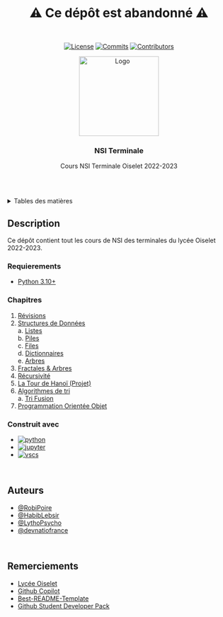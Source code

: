 
<center><h1>⚠️ Ce dépôt est abandonné ⚠️</h1></center>

<a name="readme-top"></a>

<br />
<div align="center">

[![License][license-shield]][license-url]
[![Commits][commits-shield]][commits-url]
[![Contributors][contributors-shield]][contributors-url]

  <a href="https://lycee-oiselet.fr">
    <img src="https://lycee-oiselet.fr/images/logo/oiselet-transparent.png" alt="Logo" width="180" height="180">
  </a>

<h3 align="center">NSI Terminale</h3>

  <p align="center">
    Cours NSI Terminale Oiselet 2022-2023
  </p>
</div>

<br/><br/>

<details>
  <summary>Tables des matières</summary>
  <ol>
    <li>
      <a href="#description">Description</a>
      <ul>
        <li><a href="#requierements">Requierements</a></li>
      </ul>
      <ul>
        <li><a href="#chapitres">Chapitres</a></li>
      </ul>
      <ul>
        <li><a href="#construit-avec">Construit avec</a></li>
      </ul>
    </li>
    <li><a href="#auteurs">Auteurs</a></li>
    <li><a href="#remerciements">Remerciements</a></li>

  </ol>
</details>

<!-- ABOUT THE PROJECT -->

## Description

Ce dépôt contient tout les cours de NSI des terminales du lycée Oiselet 2022-2023.
<br/>

### Requierements

-   [Python 3.10+](https://peps.python.org/pep-0619/)

### Chapitres

1. [Révisions](https://github.com/RobiPoire/NSI-Terminale/blob/main/C1_Révisions)
2. [Structures de Données](https://github.com/RobiPoire/NSI-Terminale/blob/main/C2_Structures_Données) <br>
   a. [Listes](https://github.com/RobiPoire/NSI-Terminale/blob/main/C2_Structures_Données/Listes) <br>
   b. [Piles](https://github.com/RobiPoire/NSI-Terminale/blob/main/C2_Structures_Données/Piles) <br>
   c. [Files](https://github.com/RobiPoire/NSI-Terminale/blob/main/C2_Structures_Données/Files) <br>
   d. [Dictionnaires](https://github.com/RobiPoire/NSI-Terminale/blob/main/C2_Structures_Données/Dictionnaires) <br>
   e. [Arbres](https://github.com/RobiPoire/NSI-Terminale/blob/main/C2_Structures_Données/Arbres)
3. [Fractales & Arbres](https://github.com/RobiPoire/NSI-Terminale/blob/main/C3_Fractales_Arbres) <br>
4. [Récursivité](https://github.com/RobiPoire/NSI-Terminale/blob/main/C4_Récursivité) <br>
5. [La Tour de Hanoï (Projet)](https://github.com/RobiPoire/NSI-Terminale/blob/main/C5_La_tour_de_Hanoi) <br>
6. [Algorithmes de tri](https://github.com/RobiPoire/NSI-Terminale/blob/main/C6_Algorithmes_Tri) <br>
   a. [Tri Fusion](https://github.com/RobiPoire/NSI-Terminale/blob/main/C6_Algorithmes_Tri/Tri_Fusion) <br>
7. [Programmation Orientée Objet](https://github.com/RobiPoire/NSI-Terminale/tree/main/C7_La_prog_orientee_objet)

### Construit avec

-   [![python][python]][python-url]
-   [![jupyter][jupyter]][jupyter-url]
-   [![vscs][vscs]][vscs-url]

<br/>

## Auteurs

-   [@RobiPoire](https://github.com/RobiPoire)
-   [@HabibLebsir](https://github.com/HabibLebsir)
-   [@LythoPsycho](https://github.com/LythoPsycho)
-   [@devnatiofrance](https://github.com/devnatiofrance)

<br/>

## Remerciements

-   [Lycée Oiselet](https://lycee-oiselet.fr)
-   [Github Copilot](https://copilot.github.com)
-   [Best-README-Template](https://github.com/othneildrew/Best-README-Template)
-   [Github Student Developer Pack](https://education.github.com/pack)

<!-- MARKDOWN LINKS & IMAGES -->

[python]: https://img.shields.io/badge/Python-14354C?style=for-the-badge&logo=python&logoColor=white
[python-url]: https://www.python.org/
[vscs]: https://img.shields.io/badge/Visual%20Studio%20Code-007ACC?style=for-the-badge&logo=visual-studio-code&logoColor=white
[vscs-url]: https://code.visualstudio.com/
[jupyter]: https://img.shields.io/badge/Jupyter-F37626?style=for-the-badge&logo=jupyter&logoColor=white
[jupyter-url]: https://jupyter.org/
[license-shield]: https://img.shields.io/github/license/RobiPoire/NSI-Terminale.svg?style=for-the-badge
[license-url]: https://github.com/RobiPoire/NSI-Terminale/blob/main/LICENSE
[commits-shield]: https://img.shields.io/github/last-commit/RobiPoire/NSI-Terminale?style=for-the-badge
[commits-url]: https://github.com/RobiPoire/NSI-Terminale/commits/main
[contributors-shield]: https://img.shields.io/github/contributors/RobiPoire/NSI-Terminale?style=for-the-badge
[contributors-url]: https://github.com/RobiPoire/NSI-Terminale/graphs/contributors
